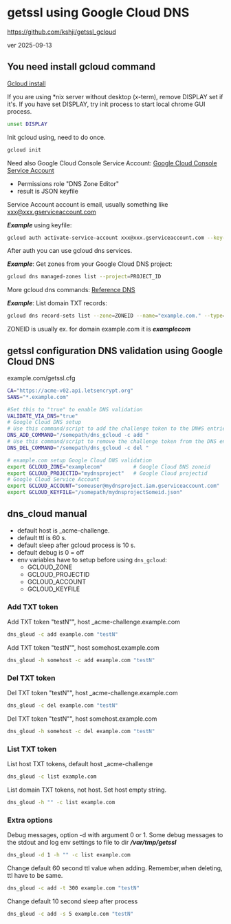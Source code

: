 # getssl using Google Cloud DNS

https://github.com/kshji/getssl_gcloud

ver 2025-09-13

## You need install gcloud command

[Gcloud install](gle.com/sdk/docs/install)

If you are using *nix server without desktop (x-term), remove DISPLAY set if it's.
If you have set DISPLAY, try init process to start local chrome GUI process.
``` sh
unset DISPLAY
```

Init gcloud using, need to do once.

``` sh
gcloud init
```

Need also Google Cloud Console Service Account:
[Google Cloud Console Service Account](https://console.cloud.google.com/projectselector2/iam-admin/serviceaccounts )

* Permissions role "DNS Zone Editor"
* result is JSON keyfile

Service Account  account is email, usually something like  xxx@xxx.gserviceaccount.com

***Example*** using keyfile:

``` sh
gcloud auth activate-service-account xxx@xxx.gserviceaccount.com --key-file=/somepath/PROJECT_ID_xxxxx.json
```

After auth you can use gcloud dns services.

***Example***: Get zones from your Google Cloud DNS project:

``` sh
gcloud dns managed-zones list --project=PROJECT_ID
``` 

More gcloud dns commands: [Reference DNS](https://google.com/sdk/gcloud/reference/dns)

***Example***: List domain TXT records:

``` sh
gcloud dns record-sets list --zone=ZONEID --name="example.com." --type="TXT" 
```

ZONEID is usually ex. for domain example.com it is ***examplecom***

## getssl configuration DNS validation using Google Cloud DNS

example.com/getssl.cfg

``` sh
CA="https://acme-v02.api.letsencrypt.org"
SANS="*.example.com"

#Set this to "true" to enable DNS validation
VALIDATE_VIA_DNS="true"             
# Google Cloud DNS setup
# Use this command/script to add the challenge token to the DN#S entries for the domain
DNS_ADD_COMMAND="/somepath/dns_gcloud -c add "              
# Use this command/script to remove the challenge token from the DNS entries for the domain
DNS_DEL_COMMAND="/somepath/dns_gcloud -c del "        

# example.com setup Google Cloud DNS validation
export GCLOUD_ZONE="examplecom"          # Google Cloud DNS zoneid
export GCLOUD_PROJECTID="mydnsproject"   # Google Cloud projectid
# Google Cloud Service Account
export GCLOUD_ACCOUNT="someuser@mydnsproject.iam.gserviceaccount.com"  
export GCLOUD_KEYFILE="/somepath/mydnsprojectSomeid.json"

```

## dns_cloud manual

 * default host is _acme-challenge.
 * default ttl is 60 s.
 * default sleep after gcloud process is 10 s.
 * default debug is 0 = off
 * env variables have to setup before using `dns_gcloud`:
   * GCLOUD_ZONE
   * GCLOUD_PROJECTID
   * GCLOUD_ACCOUNT
   * GCLOUD_KEYFILE

### Add TXT token
Add TXT token "testN"", host _acme-challenge.example.com

``` sh
dns_gloud -c add example.com "testN"
```
 
Add TXT token "testN"", host somehost.example.com
``` sh
dns_gloud -h somehost -c add example.com "testN"
```

### Del TXT token
Del TXT token "testN"", host _acme-challenge.example.com
``` sh
dns_gloud -c del example.com "testN"
```
Del TXT token "testN"", host somehost.example.com
``` sh
dns_gloud -h somehost -c del example.com "testN"
```

### List TXT token

List host TXT tokens, default host _acme-challenge
``` sh
dns_gloud -c list example.com 
```

List domain TXT tokens, not host. Set host empty string.
``` sh
dns_gloud -h "" -c list example.com 
```


### Extra options

Debug messages, option -d with argument 0 or 1. 
Some debug messages to the stdout and log env settings to file to dir ***/var/tmp/getssl***

``` sh
dns_gloud -d 1 -h "" -c list example.com 
```

Change default 60 second ttl value when adding. Remember,when deleting, ttl have to be same.
``` sh
dns_gloud -c add -t 300 example.com "testN"
```
Change default 10 second sleep after process
``` sh
dns_gloud -c add -s 5 example.com "testN"
```


